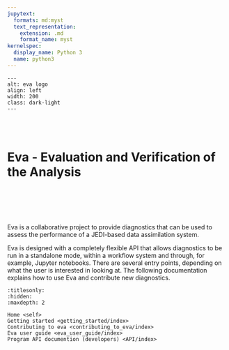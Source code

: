 ```yaml
---
jupytext:
  formats: md:myst
  text_representation:
    extension: .md
    format_name: myst
kernelspec:
  display_name: Python 3
  name: python3
---
```



```{image} ./_static/images/eva_logo_ball.png
---
alt: eva logo
align: left
width: 200
class: dark-light
---
```
<br>
<br>

# Eva - Evaluation and Verification of the Analysis

<br>
<br>
<br>
<br>

Eva is a collaborative project to provide diagnostics that can be used to assess the performance of
a JEDI-based data assimilation system.

Eva is designed with a completely flexible API that allows diagnostics to be run in a standalone
mode, within a workflow system and through, for example, Jupyter notebooks. There are several entry
points, depending on what the user is interested in looking at. The following documentation explains
how to use Eva and contribute new diagnostics.

```{toctree}
:titlesonly:
:hidden:
:maxdepth: 2

Home <self>
Getting started <getting_started/index>
Contributing to eva <contributing_to_eva/index>
Eva user guide <eva_user_guide/index>
Program API documention (developers) <API/index>
```
